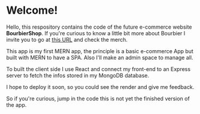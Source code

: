 # Welcome!

Hello, this respository contains the code of the future e-commerce website **BourbierShop**. If you're curious to know a little bit more about Bourbier I invite you to go at [this URL](https://www.facebook.com/bourbiershop/)  and check the merch.

This app is my first MERN app, the principle is a basic e-commerce App but built with MERN to have a SPA. Also I'll make an admin space to manage all.

To built the client side I use React and connect my front-end to an Express server to fetch the infos stored in my MongoDB database.

 I hope to deploy it soon, so you could see the render and give me feedback.
 
So if you're curious, jump in the code this is not yet the finished version of the app.
